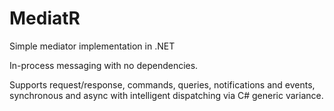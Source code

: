 MediatR
=======

Simple mediator implementation in .NET

In-process messaging with no dependencies.

Supports request/response, commands, queries, notifications and events, synchronous and async with intelligent dispatching via C# generic variance.